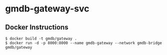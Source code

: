 # gmdb-gateway-svc

## Docker Instructions
````
$ docker build -t gmdb/gateway .
$ docker run -d -p 8000:8000 --name gmdb-gateway --network gmdb-bridge gmdb/gateway
````
